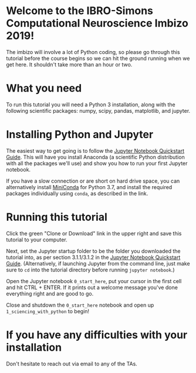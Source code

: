 # Welcome to the IBRO-Simons Computational Neuroscience Imbizo 2019!

The imbizo will involve a lot of Python coding, so please go through this tutorial before the course begins so we can hit the ground running when we get here. It shouldn't take more than an hour or two.


# What you need

To run this tutorial you will need a Python 3 installation, along with the following scientific packages: numpy, scipy, pandas, matplotlib, and jupyter.


# Installing Python and Jupyter

The easiest way to get going is to follow the [Jupyter Notebook Quickstart Guide](https://jupyter-notebook-beginner-guide.readthedocs.io/en/latest/index.html). This will have you install Anaconda (a scientific Python distribution with all the packages we'll use) and show you how to run your first Jupyter notebook.

If you have a slow connection or are short on hard drive space, you can alternatively install [MiniConda](https://conda.io/miniconda.html) for Python 3.7, and install the required packages individually using `conda`, as described in the link.


# Running this tutorial

Click the green "Clone or Download" link in the upper right and save this tutorial to your computer. 

Next, set the Jupyter startup folder to be the folder you downloaded the tutorial into, as per section 3.1.1/3.1.2 in the [Jupyter Notebook Quickstart Guide](https://jupyter-notebook-beginner-guide.readthedocs.io/en/latest/index.html). (Alternatively, if launching Jupyter from the command line, just make sure to `cd` into the tutorial directory before running `jupyter notebook`.)

Open the Jupyter notebook `0_start_here`, put your cursor in the first cell and hit CTRL + ENTER. If it prints out a welcome message you've done everything right and are good to go.

Close and shutdown the `0_start_here` notebook and open up `1_sciencing_with_python` to begin!


# If you have any difficulties with your installation

Don't hesitate to reach out via email to any of the TAs.
